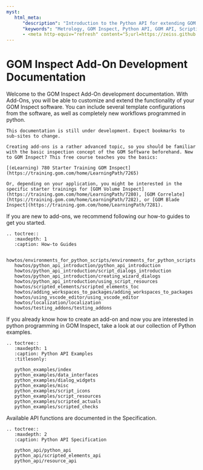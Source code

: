 ```yaml
---
myst:
   html_meta:
      "description": "Introduction to the Python API for extending GOM Inspect 2022 with Packages/Add-ons"
      "keywords": "Metrology, GOM Inspect, Python API, GOM API, Scripting, Packages, Add-ons, How-tos"
      - <meta http-equiv="refresh" content="5;url=https://zeiss.github.io/gom-software-python-api/2022/">
--- 
```


# GOM Inspect Add-On Development Documentation

Welcome to the GOM Inspect Add-On development documentation. With Add-Ons, you will be able to customize and extend the functionality of your GOM Inspect software. 
You can include several template configurations from the software, as well as completely new workflows programmed in python.

```{note}
This documentation is still under development. Expect bookmarks to sub-sites to change.
```

```{important}
Creating add-ons is a rather advanced topic, so you should be familiar with the basic inspection concept of the GOM Software beforehand. New to GOM Inspect? This free course teaches you the basics:

[(eLearning) 780 Starter Training GOM Inspect](https://training.gom.com/home/LearningPath/7265)

Or, depending on your application, you might be interested in the specific starter trainings for [GOM Volume Inspect](https://training.gom.com/home/LearningPath/7280), [GOM Correlate](https://training.gom.com/home/LearningPath/7282), or [GOM Blade Inspect](https://training.gom.com/home/LearningPath/7281).

```

If you are new to add-ons, we recommend following our how-to guides to get you started.

```{eval-rst}
.. toctree::
   :maxdepth: 1
   :caption: How-to Guides

   howtos/environments_for_python_scripts/environments_for_python_scripts
   howtos/python_api_introduction/python_api_introduction
   howtos/python_api_introduction/script_dialogs_introduction
   howtos/python_api_introduction/creating_wizard_dialogs
   howtos/python_api_introduction/using_script_resources
   howtos/scripted_elements/scripted_elements_toc
   howtos/adding_workspaces_to_packages/adding_workspaces_to_packages
   howtos/using_vscode_editor/using_vscode_editor
   howtos/localization/localization
   howtos/testing_addons/testing_addons
```


If you already know how to create an add-on and now you are interested in python programming in GOM Inspect, take a look at our collection of Python examples.

```{eval-rst}
.. toctree::
   :maxdepth: 1
   :caption: Python API Examples
   :titlesonly:

   python_examples/index
   python_examples/data_interfaces
   python_examples/dialog_widgets
   python_examples/misc
   python_examples/script_icons
   python_examples/script_resources
   python_examples/scripted_actuals
   python_examples/scripted_checks
```

Available API functions are documented in the Specification.

```{eval-rst}
.. toctree::
   :maxdepth: 2
   :caption: Python API Specification

   python_api/python_api
   python_api/scripted_elements_api
   python_api/resource_api
```
